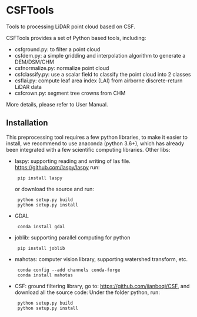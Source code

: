 # CSFTools
Tools to processing LiDAR point cloud based on CSF.

CSFTools provides a set of Python based tools, including:

 - csfground.py: to filter a point cloud 
 - csfdem.py: a simple gridding and interpolation algorithm to generate a DEM/DSM/CHM
 - csfnormalize.py: normalize point cloud
 - csfclassify.py: use a scalar field to classify the point cloud into 2 classes
 - csflai.py: compute leaf area index (LAI) from airborne discrete-return LiDAR data
 - csfcrown.py: segment tree crowns from CHM

More details, please refer to User Manual.

## Installation

This preprocessing tool requires a few python libraries, to make it easier to install, we recommend to use anaconda (python 3.6+), which has already been integrated with a few scientific computing libraries.
Other libs:

 - laspy: supporting reading and writing of las file. https://github.com/laspy/laspy
	run: 
	
		pip install laspy
		
	or download the source and run:
	
		python setup.py build
		python setup.py install

 - GDAL
    
        conda install gdal
    
 - joblib: supporting parallel computing for python
    
        pip install joblib
 
 - mahotas: computer vision library, supporting watershed transform, etc.
        
        conda config --add channels conda-forge
        conda install mahotas

 - CSF: ground filtering library, go to: https://github.com/jianboqi/CSF, and download all the source code:
		Under the folder python, run:
		
        python setup.py build
        python setup.py install
